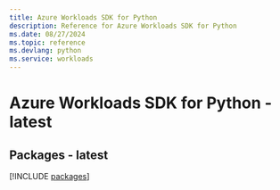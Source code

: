 ```yaml
---
title: Azure Workloads SDK for Python
description: Reference for Azure Workloads SDK for Python
ms.date: 08/27/2024
ms.topic: reference
ms.devlang: python
ms.service: workloads
---
```

# Azure Workloads SDK for Python - latest
## Packages - latest
[!INCLUDE [packages](workloads-index.md)]